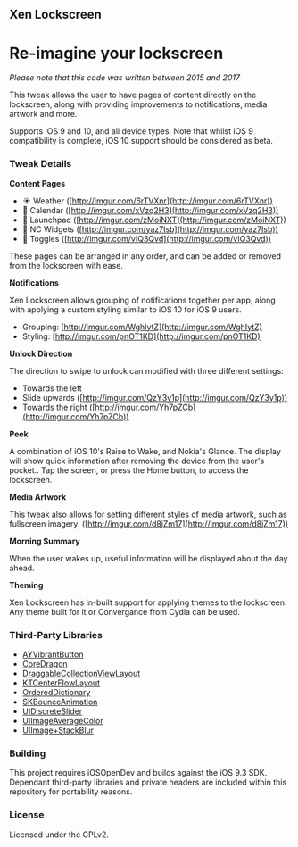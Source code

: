 ## Xen Lockscreen
Re-imagine your lockscreen
=========

_Please note that this code was written between 2015 and 2017_

This tweak allows the user to have pages of content directly on the lockscreen, along with providing improvements to notifications, media artwork and more.

Supports iOS 9 and 10, and all device types. Note that whilst iOS 9 compatibility is complete, iOS 10 support should be considered as beta.

### Tweak Details

**Content Pages**

- ☀️ Weather ([http://imgur.com/6rTVXnr](http://imgur.com/6rTVXnr))
- 📅 Calendar ([http://imgur.com/xVzq2H3](http://imgur.com/xVzq2H3))
- 🚀 Launchpad ([http://imgur.com/zMoiNXT](http://imgur.com/zMoiNXT))
- 📱 NC Widgets ([http://imgur.com/yaz7Isb](http://imgur.com/yaz7Isb))
- 💽 Toggles ([http://imgur.com/vIQ3Qvd](http://imgur.com/vIQ3Qvd))

These pages can be arranged in any order, and can be added or removed from the lockscreen with ease.

**Notifications**

Xen Lockscreen allows grouping of notifications together per app, along with applying a custom styling similar to iOS 10 for iOS 9 users.

- Grouping: [http://imgur.com/WghIytZ](http://imgur.com/WghIytZ)
- Styling: [http://imgur.com/pnOT1KD](http://imgur.com/pnOT1KD)

**Unlock Direction**

The direction to swipe to unlock can modified with three different settings:

- Towards the left
- Slide upwards ([http://imgur.com/QzY3y1p](http://imgur.com/QzY3y1p))
- Towards the right ([http://imgur.com/Yh7pZCb](http://imgur.com/Yh7pZCb))

**Peek**

A combination of iOS 10's Raise to Wake, and Nokia's Glance. The display will show quick information after removing the device from the user's pocket.. Tap the screen, or press the Home button, to access the lockscreen.

**Media Artwork**

This tweak also allows for setting different styles of media artwork, such as fullscreen imagery. ([http://imgur.com/d8jZm17](http://imgur.com/d8jZm17))

**Morning Summary**

When the user wakes up, useful information will be displayed about the day ahead.

**Theming**

Xen Lockscreen has in-built support for applying themes to the lockscreen. Any theme built for it or Convergance from Cydia can be used.

### Third-Party Libraries

- [AYVibrantButton](https://github.com/a1anyip/AYVibrantButton)
- [CoreDragon](https://github.com/nevyn/CoreDragon)
- [DraggableCollectionViewLayout](https://github.com/lukescott/DraggableCollectionView)
- [KTCenterFlowLayout](https://github.com/keighl/KTCenterFlowLayout)
- [OrderedDictionary](https://github.com/nicklockwood/OrderedDictionary)
- [SKBounceAnimation](https://github.com/khanlou/SKBounceAnimation)
- [UIDiscreteSlider](https://github.com/philliptharris/UIDiscreteSlider)
- [UIImageAverageColor](https://github.com/mxcl/UIImageAverageColor)
- [UIImage+StackBlur](https://github.com/tomsoft1/StackBluriOS)

### Building

This project requires iOSOpenDev and builds against the iOS 9.3 SDK. Dependant third-party libraries and private headers are included within this repository for portability reasons.

### License

Licensed under the GPLv2.
